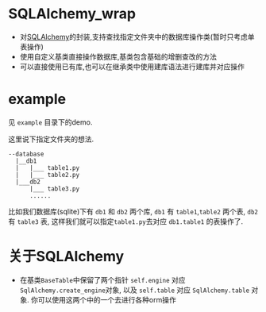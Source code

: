 # SQLAlchemy_wrap
* 对[SQLAlchemy](https://docs.sqlalchemy.org/en/latest/)的封装,支持查找指定文件夹中的数据库操作类(暂时只考虑单表操作)
* 使用自定义基类直接操作数据库,基类包含基础的增删查改的方法
* 可以直接使用已有库,也可以在继承类中使用建库语法进行建库并对应操作

# example
见 `example` 目录下的demo.

这里说下指定文件夹的想法.
```
--database
  |__db1
  |   |___ table1.py
  |   |___ table2.py
  |___db2
      |___ table3.py
      ......
```
比如我们数据库(sqlite)下有 `db1` 和 `db2` 两个库, `db1` 有 `table1`,`table2` 两个表, `db2` 有 `table3` 表, 这样我们就可以指定`table1.py`去对应
`db1.table1` 的表操作了.

# 关于SQLAlchemy
* 在基类`BaseTable`中保留了两个指针 `self.engine` 对应 `SqlAlchemy.create_engine`对象, 以及 `self.table` 对应 `SqlAlchemy.table` 对象. 你可以使用这两个中的一个去进行各种orm操作
